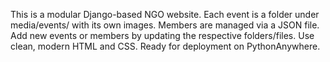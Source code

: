 <!-- Use this file to provide workspace-specific custom instructions to Copilot. For more details, visit https://code.visualstudio.com/docs/copilot/copilot-customization#_use-a-githubcopilotinstructionsmd-file -->

This is a modular Django-based NGO website. Each event is a folder under media/events/ with its own images. Members are managed via a JSON file. Add new events or members by updating the respective folders/files. Use clean, modern HTML and CSS. Ready for deployment on PythonAnywhere.
